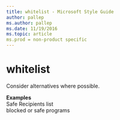 ```yaml
---
title: whitelist - Microsoft Style Guide
author: pallep
ms.author: pallep
ms.date: 11/19/2016
ms.topic: article
ms.prod = non-product specific
---
```


# whitelist

Consider alternatives where possible.

**Examples**  
Safe Recipients list   
blocked or safe programs
